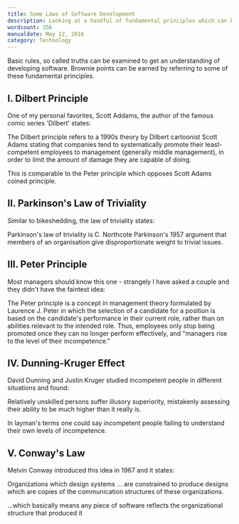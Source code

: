 ```yaml
---
title: Some Laws of Software Development
description: Looking at a handful of fundamental principles which can be used to understand and stay aware of phenomena in software development
wordcount: 356
manualdate: May 12, 2016
category: Technology
---
```


Basic rules, so called truths can be examined to get an understanding of developing software. Brownie points can be earned by referring to some of these fundamental principles.

## I. Dilbert Principle

One of my personal favorites, Scott Addams, the author of the famous comic series 'Dilbert' states:

The Dilbert principle refers to a 1990s theory by Dilbert cartoonist Scott Adams stating that companies tend to systematically promote their least-competent employees to management (generally middle management), in order to limit the amount of damage they are capable of doing.

This is comparable to the Peter principle which opposes Scott Adams coined principle.

## II. Parkinson's Law of Triviality

Similar to bikeshedding, the law of triviality states:

Parkinson's law of triviality is C. Northcote Parkinson's 1957 argument that members of an organisation give disproportionate weight to trivial issues.

## III. Peter Principle

Most managers should know this one - strangely I have asked a couple and they didn't have the faintest idea:

The Peter principle is a concept in management theory formulated by Laurence J. Peter in which the selection of a candidate for a position is based on the candidate's performance in their current role, rather than on abilities relevant to the intended role. Thus, employees only stop being promoted once they can no longer perform effectively, and "managers rise to the level of their incompetence."

## IV. Dunning-Kruger Effect

David Dunning and Justin Kruger studied incompetent people in different situations and found:

Relatively unskilled persons suffer illusory superiority, mistakenly assessing their ability to be much higher than it really is.

In layman's terms one could say incompetent people failing to understand their own levels of incompetence.

## V. Conway's Law

Melvin Conway introduced this idea in 1967 and it states: 

Organizations which design systems ... are constrained to produce designs which are copies of the communication structures of these organizations.

...which basically means any piece of software reflects the organizational structure that produced it
